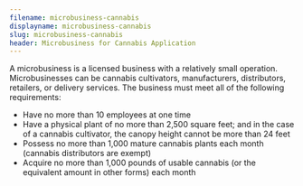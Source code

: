 ```yaml
---
filename: microbusiness-cannabis
displayname: microbusiness-cannabis
slug: microbusiness-cannabis
header: Microbusiness for Cannabis Application
---
```


A microbusiness is a licensed business with a relatively small operation. Microbusinesses can be cannabis cultivators, manufacturers, distributors, retailers, or delivery services. The business must meet all of the following requirements:

- Have no more than 10 employees at one time
- Have a physical plant of no more than 2,500 square feet; and in the case of a cannabis cultivator, the canopy height cannot be more than 24 feet
- Possess no more than 1,000 mature cannabis plants each month (cannabis distributors are exempt)
- Acquire no more than 1,000 pounds of usable cannabis (or the equivalent amount in other forms) each month
